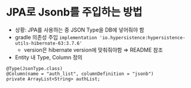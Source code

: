 # JPA로 Jsonb를 주입하는 방법
- 상황: JPA를 사용하는 중 JSON Type을 DB에 넣어줘야 함
- gradle 의존성 주입
`implementation 'io.hypersistence:hypersistence-utils-hibernate-63:3.7.6'`
    - version은 hibernate version에 맞춰줘야함 ⇒ README 참조
- Entity 내 Type, Column 정의

```
@Type(JsonType.class)
@Column(name = "auth_list", columnDefinition = "jsonb")
private ArrayList<String> authList;
```